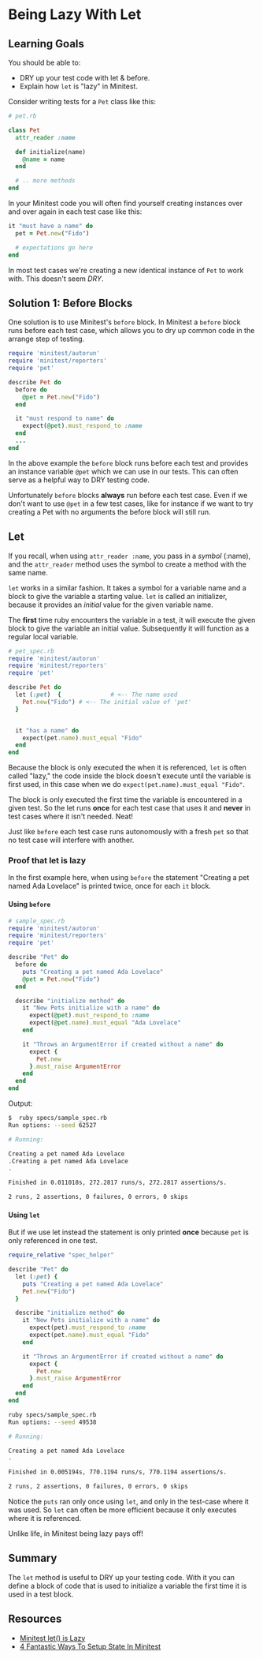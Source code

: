 # Being Lazy With Let

## Learning Goals

You should be able to:

- DRY up your test code with let & before.
- Explain how `let` is "lazy" in Minitest.

Consider writing tests for a `Pet` class like this:

```ruby
# pet.rb

class Pet
  attr_reader :name

  def initialize(name)
    @name = name
  end

  # .. more methods
end
```

In your Minitest code you will often find yourself creating instances over and over again in each test case like this:

```ruby
it "must have a name" do
  pet = Pet.new("Fido")

  # expectations go here
end
```

In most test cases we're creating a new identical instance of `Pet` to work with.  This doesn't seem *DRY*.

## Solution 1:  Before Blocks

One solution is to use Minitest's `before` block.  In Minitest a `before` block runs before each test case, which allows you to dry up common code in the arrange step of testing.

```ruby
require 'minitest/autorun'
require 'minitest/reporters'
require 'pet'

describe Pet do
  before do
    @pet = Pet.new("Fido")
  end

  it "must respond to name" do
    expect(@pet).must_respond_to :name
  end
  ...
end
```

In the above example the `before` block runs before each test and provides an instance variable `@pet` which we can use in our tests.  This can often serve as a helpful way to DRY testing code.

Unfortunately `before` blocks **always** run before each test case.  Even if we don't want to use `@pet` in a few test cases, like for instance if we want to try creating a Pet with no arguments the before block will still run.

## Let

If you recall, when using `attr_reader :name`, you pass in a _symbol_ (:name), and the `attr_reader` method uses the symbol to create a method with the same name.  

`let` works in a similar fashion.  It takes a symbol for a variable name and a block to give the variable a starting value.  `let` is called an initializer, because it provides an _initial_ value for the given variable name.

The **first** time ruby encounters the variable in a test, it will execute the given block to give the variable an initial value.  Subsequently it will function as a regular local variable.

```ruby
# pet_spec.rb
require 'minitest/autorun'
require 'minitest/reporters'
require 'pet'

describe Pet do
  let (:pet)  {              # <-- The name used
    Pet.new("Fido") # <-- The initial value of 'pet'
  }


  it "has a name" do
    expect(pet.name).must_equal "Fido"
  end
end
```

Because the block is only executed the when it is referenced, `let` is often called "lazy," the code inside the block doesn't execute until the variable is first used, in this case when we do `expect(pet.name).must_equal "Fido"`.

The block is only executed the first time the variable is encountered in a given test.  So the let runs **once** for each test case that uses it and **never** in test cases where it isn't needed.  Neat!

Just like `before` each test case runs autonomously with a fresh `pet` so that no test case will interfere with another.

### Proof that let is lazy

In the first example here, when using `before` the statement "Creating a pet named Ada Lovelace" is printed twice, once for each `it` block.

#### Using `before`

```ruby
# sample_spec.rb
require 'minitest/autorun'
require 'minitest/reporters'
require 'pet'

describe "Pet" do
  before do
    puts "Creating a pet named Ada Lovelace"
    @pet = Pet.new("Fido")
  end

  describe "initialize method" do
    it "New Pets initialize with a name" do
      expect(@pet).must_respond_to :name
      expect(@pet.name).must_equal "Ada Lovelace"
    end

    it "Throws an ArgumentError if created without a name" do
      expect {
        Pet.new
      }.must_raise ArgumentError
    end
  end
end
```
Output:

```bash
$  ruby specs/sample_spec.rb
Run options: --seed 62527

# Running:

Creating a pet named Ada Lovelace
.Creating a pet named Ada Lovelace
.

Finished in 0.011018s, 272.2817 runs/s, 272.2817 assertions/s.

2 runs, 2 assertions, 0 failures, 0 errors, 0 skips
```

#### Using `let`

But if we use let instead the statement is only printed **once** because `pet` is only referenced in one test.

```ruby
require_relative "spec_helper"

describe "Pet" do
  let (:pet) {
    puts "Creating a pet named Ada Lovelace"
    Pet.new("Fido")
  }

  describe "initialize method" do
    it "New Pets initialize with a name" do
      expect(pet).must_respond_to :name
      expect(pet.name).must_equal "Fido"
    end

    it "Throws an ArgumentError if created without a name" do
      expect {
        Pet.new
      }.must_raise ArgumentError
    end
  end
end
```

```bash
ruby specs/sample_spec.rb
Run options: --seed 49538

# Running:

Creating a pet named Ada Lovelace
.

Finished in 0.005194s, 770.1194 runs/s, 770.1194 assertions/s.

2 runs, 2 assertions, 0 failures, 0 errors, 0 skips
```

Notice the `puts` ran only once using `let`, and only in the test-case where it was used.  So `let` can often be more efficient because it only executes where it is referenced.

Unlike life, in Minitest being lazy pays off!

## Summary

The `let` method is useful to DRY up your testing code.  With it you can define a block of code that is used to initialize a variable the first time it is used in a test block.

## Resources
-  [Minitest let() is Lazy](http://ruby-journal.com/minitest-let-is-lazy/)
-  [4 Fantastic Ways To Setup State In Minitest](https://chriskottom.com/blog/2014/10/4-fantastic-ways-to-set-up-state-in-minitest/)
